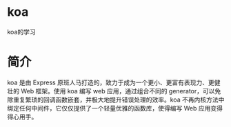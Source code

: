 # koa
koa的学习

# 简介
koa 是由 Express 原班人马打造的，致力于成为一个更小、更富有表现力、更健壮的 Web 框架。使用 koa 编写 web 应用，通过组合不同的 generator，可以免除重复繁琐的回调函数嵌套，并极大地提升错误处理的效率。koa 不再内核方法中绑定任何中间件，它仅仅提供了一个轻量优雅的函数库，使得编写 Web 应用变得得心用手。
